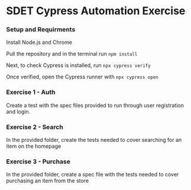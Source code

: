 # SDET Cypress Automation Exercise

### Setup and Requirments

Install Node.js and Chrome

Pull the repository and in the terminal run `npm install`

Next, to check Cypress is installed, run `npx cypress verify`

Once verified, open the Cypress runner with `npx cypress open`


### Exercise 1 - Auth

Create a test with the spec files provided to run through user registration and login.

### Exercise 2 - Search

In the provided folder, create the tests needed to cover searching for an item on the homepage

### Exercise 3 - Purchase

In the provided folder, create a spec file with the tests needed to cover purchasing an item from the store